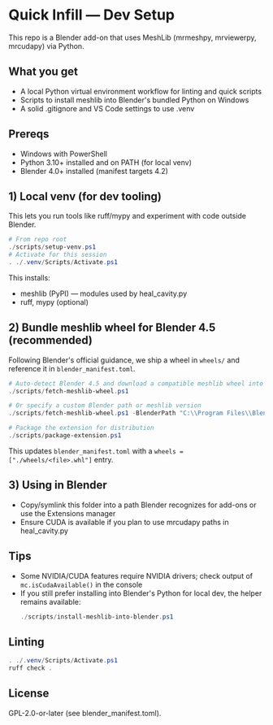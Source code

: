 # Quick Infill — Dev Setup

This repo is a Blender add-on that uses MeshLib (mrmeshpy, mrviewerpy, mrcudapy) via Python.

## What you get
- A local Python virtual environment workflow for linting and quick scripts
- Scripts to install meshlib into Blender's bundled Python on Windows
- A solid .gitignore and VS Code settings to use .venv

## Prereqs
- Windows with PowerShell
- Python 3.10+ installed and on PATH (for local venv)
- Blender 4.0+ installed (manifest targets 4.2)

## 1) Local venv (for dev tooling)
This lets you run tools like ruff/mypy and experiment with code outside Blender.

```powershell
# From repo root
./scripts/setup-venv.ps1
# Activate for this session
. ./.venv/Scripts/Activate.ps1
```

This installs:
- meshlib (PyPI) — modules used by heal_cavity.py
- ruff, mypy (optional)

## 2) Bundle meshlib wheel for Blender 4.5 (recommended)
Following Blender's official guidance, we ship a wheel in `wheels/` and reference it in `blender_manifest.toml`.

```powershell
# Auto-detect Blender 4.5 and download a compatible meshlib wheel into wheels/
./scripts/fetch-meshlib-wheel.ps1

# Or specify a custom Blender path or meshlib version
./scripts/fetch-meshlib-wheel.ps1 -BlenderPath "C:\\Program Files\\Blender Foundation\\Blender 4.5\\blender.exe" -MeshlibVersion 2.2.2

# Package the extension for distribution
./scripts/package-extension.ps1
```

This updates `blender_manifest.toml` with a `wheels = ["./wheels/<file>.whl"]` entry.

## 3) Using in Blender
- Copy/symlink this folder into a path Blender recognizes for add-ons or use the Extensions manager
- Ensure CUDA is available if you plan to use mrcudapy paths in heal_cavity.py

## Tips
- Some NVIDIA/CUDA features require NVIDIA drivers; check output of `mc.isCudaAvailable()` in the console
- If you still prefer installing into Blender's Python for local dev, the helper remains available:
	```powershell
	./scripts/install-meshlib-into-blender.ps1
	```

## Linting
```powershell
. ./.venv/Scripts/Activate.ps1
ruff check .
```

## License
GPL-2.0-or-later (see blender_manifest.toml).
